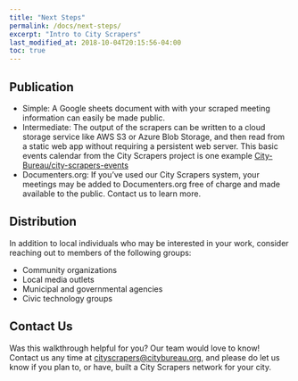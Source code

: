 ```yaml
---
title: "Next Steps"
permalink: /docs/next-steps/
excerpt: "Intro to City Scrapers"
last_modified_at: 2018-10-04T20:15:56-04:00
toc: true
---
```


## Publication

- Simple: A Google sheets document with with your scraped meeting information can easily be made public.
- Intermediate: The output of the scrapers can be written to a cloud storage service like AWS S3 or Azure Blob Storage, and then read from a static web app without requiring a persistent web server. This basic events calendar from the City Scrapers project is one example [City-Bureau/city-scrapers-events](https://github.com/City-Bureau/city-scrapers-events)
- Documenters.org: If you’ve used our City Scrapers system, your meetings may be added to Documenters.org free of charge and made available to the public. Contact us to learn more.

## Distribution

In addition to local individuals who may be interested in your work, consider reaching out to members of the following groups:

- Community organizations
- Local media outlets
- Municipal and governmental agencies
- Civic technology groups

## Contact Us

Was this walkthrough helpful for you? Our team would love to know! Contact us any time at cityscrapers@citybureau.org, and please do let us know if you plan to, or have, built a City Scrapers network for your city.
